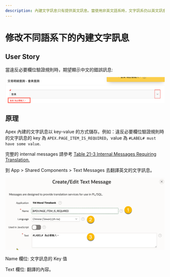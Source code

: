 ```yaml
---
description: 內建文字訊息只有提供英文訊息。當使用非英文語系時，文字訊系仍以英文訊息顯示。本篇說明如何自訂不同語系下的內建文字訊息。
---
```


# 修改不同語系下的內建文字訊息

## User Story

當違反必要欄位驗證規則時，期望顯示中文的錯誤訊息:

![](<../.gitbook/assets/image (1).png>)

## 原理

Apex 內建的文字訊息以 key-value 的方式儲存。例如：違反必要欄位驗證規則時的文字訊息的 key 為 `APEX.PAGE_ITEM_IS_REQUIRED`，value 為 `#LABEL# must have some value`.

完整的 internal messages 請參考 [Table 21-3 Internal Messages Requiring Translation.](https://docs.oracle.com/en/database/oracle/application-express/19.1/htmdb/translating-messages.html#GUID-52E139BF-73E1-46AB-8A4E-E046865CEA2E)

到 App > Shared Components > Text Messages 去翻譯英文的文字訊息。

![](<../.gitbook/assets/image (25).png>)

Name 欄位: 文字訊息的 Key 值

Text 欄位: 翻譯的內容。
